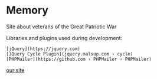 # Memory

Site about veterans of the Great Patriotic War

Libraries and plugins used during development:

	[jQuery](https://jquery.com)
	[JQuery Cycle Plugin](jquery.malsup.com › cycle)
	[PHPMailer](https://github.com › PHPMailer › PHPMailer)


[our site](http://f0348620.xsph.ru/)
